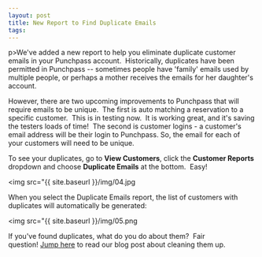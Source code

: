 ```yaml
---
layout: post
title: New Report to Find Duplicate Emails
tags:
---
```


p>We've added a new report to help you eliminate duplicate customer emails in your Punchpass account.  Historically, duplicates have been permitted in Punchpass -- sometimes people have 'family' emails used by multiple people, or perhaps a mother receives the emails for her daughter's account.

However, there are two upcoming improvements to Punchpass that will require emails to be unique.  The first is auto matching a reservation to a specific customer.  This is in testing now.  It is working great, and it's saving the testers loads of time!  The second is customer logins - a customer's email address will be their login to Punchpass. So, the email for each of your customers will need to be unique.

To see your duplicates, go to **View Customers**, click the **Customer Reports** dropdown and choose **Duplicate Emails** at the bottom.  Easy!

<img src="{{ site.baseurl }}/img/04.jpg

When you select the Duplicate Emails report, the list of customers with duplicates will automatically be generated:

<img src="{{ site.baseurl }}/img/05.png

If you've found duplicates, what do you do about them?  Fair question! [Jump here](http://punchpass.net/blog/2015/7/22/how-to-solve-duplicate-emails) to read our blog post about cleaning them up.
